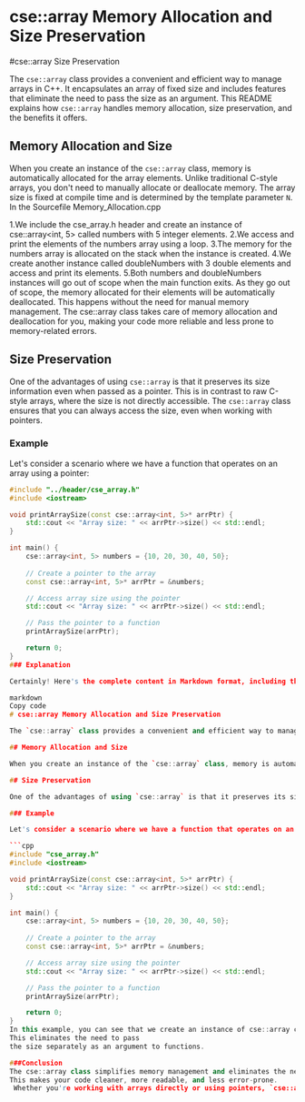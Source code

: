 # cse::array Memory Allocation and Size Preservation

#cse::array Size Preservation

The `cse::array` class provides a convenient and efficient way to manage arrays in C++. It encapsulates an array of fixed size and includes features that eliminate the need to pass the size as an argument. This README explains how `cse::array` handles memory allocation, size preservation, and the benefits it offers.

## Memory Allocation and Size

When you create an instance of the `cse::array` class, memory is automatically allocated for the array elements. Unlike traditional C-style arrays, you don't need to manually allocate or deallocate memory. The array size is fixed at compile time and is determined by the template parameter `N`.
In the Sourcefile Memory_Allocation.cpp

1.We include the cse_array.h header and create an instance of cse::array<int, 5> called numbers with 5 integer elements.
2.We access and print the elements of the numbers array using a loop.
3.The memory for the numbers array is allocated on the stack when the instance is created.
4.We create another instance called doubleNumbers with 3 double elements and access and print its elements.
5.Both numbers and doubleNumbers instances will go out of scope when the main function exits.
As they go out of scope, the memory allocated for their elements will be automatically deallocated. 
This happens without the need for manual memory management.
The cse::array class takes care of memory allocation and deallocation for you, making your code more reliable and less prone to 
memory-related errors.

## Size Preservation

One of the advantages of using `cse::array` is that it preserves its size information even when passed as a pointer. This is in contrast to raw C-style arrays, where the size is not directly accessible. The `cse::array` class ensures that you can always access the size, even when working with pointers.

### Example

Let's consider a scenario where we have a function that operates on an array using a pointer:

```cpp
#include "../header/cse_array.h"
#include <iostream>

void printArraySize(const cse::array<int, 5>* arrPtr) {
    std::cout << "Array size: " << arrPtr->size() << std::endl;
}

int main() {
    cse::array<int, 5> numbers = {10, 20, 30, 40, 50};
    
    // Create a pointer to the array
    const cse::array<int, 5>* arrPtr = &numbers;

    // Access array size using the pointer
    std::cout << "Array size: " << arrPtr->size() << std::endl;

    // Pass the pointer to a function
    printArraySize(arrPtr);

    return 0;
}
### Explanation

Certainly! Here's the complete content in Markdown format, including the conclusion:

markdown
Copy code
# cse::array Memory Allocation and Size Preservation

The `cse::array` class provides a convenient and efficient way to manage arrays in C++. It encapsulates an array of fixed size and includes features that eliminate the need to pass the size as an argument. This README explains how `cse::array` handles memory allocation, size preservation, and the benefits it offers.

## Memory Allocation and Size

When you create an instance of the `cse::array` class, memory is automatically allocated for the array elements. Unlike traditional C-style arrays, you don't need to manually allocate or deallocate memory. The array size is fixed at compile time and is determined by the template parameter `N`.

## Size Preservation

One of the advantages of using `cse::array` is that it preserves its size information even when passed as a pointer. This is in contrast to raw C-style arrays, where the size is not directly accessible. The `cse::array` class ensures that you can always access the size, even when working with pointers.

### Example

Let's consider a scenario where we have a function that operates on an array using a pointer:

```cpp
#include "cse_array.h"
#include <iostream>

void printArraySize(const cse::array<int, 5>* arrPtr) {
    std::cout << "Array size: " << arrPtr->size() << std::endl;
}

int main() {
    cse::array<int, 5> numbers = {10, 20, 30, 40, 50};
    
    // Create a pointer to the array
    const cse::array<int, 5>* arrPtr = &numbers;

    // Access array size using the pointer
    std::cout << "Array size: " << arrPtr->size() << std::endl;

    // Pass the pointer to a function
    printArraySize(arrPtr);

    return 0;
}
In this example, you can see that we create an instance of cse::array called numbers. When we create a pointer arrPtr to this array, we can still access the array's size using the size() member function. 
This eliminates the need to pass 
the size separately as an argument to functions.

###Conclusion
The cse::array class simplifies memory management and eliminates the need to pass the array size as an argument. 
This makes your code cleaner, more readable, and less error-prone.
 Whether you're working with arrays directly or using pointers, `cse::array` ensures that the size information is always available


